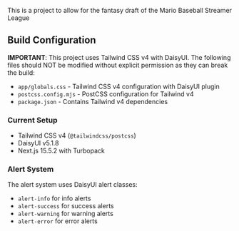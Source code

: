 This is a project to allow for the fantasy draft of the Mario Baseball Streamer League

## Build Configuration

**IMPORTANT**: This project uses Tailwind CSS v4 with DaisyUI. The following files should NOT be modified without explicit permission as they can break the build:

- `app/globals.css` - Tailwind CSS v4 configuration with DaisyUI plugin
- `postcss.config.mjs` - PostCSS configuration for Tailwind v4
- `package.json` - Contains Tailwind v4 dependencies

### Current Setup
- Tailwind CSS v4 (`@tailwindcss/postcss`)
- DaisyUI v5.1.8
- Next.js 15.5.2 with Turbopack

### Alert System
The alert system uses DaisyUI alert classes:
- `alert-info` for info alerts
- `alert-success` for success alerts  
- `alert-warning` for warning alerts
- `alert-error` for error alerts



